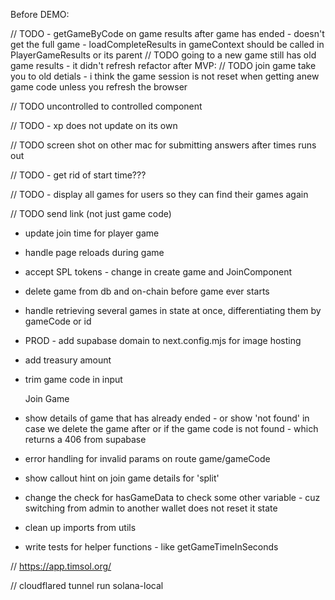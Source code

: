 Before DEMO:

// TODO - getGameByCode on game results after game has ended - doesn't get the full game - loadCompleteResults in gameContext should be called in PlayerGameResults or its parent
// TODO going to a new game still has old game results - it didn't refresh
refactor after MVP:
// TODO join game take you to old detials - i think the game session is not reset when getting anew game code unless you refresh the browser

// TODO uncontrolled to controlled component

// TODO - xp does not update on its own

// TODO screen shot on other mac for submitting answers after times runs out

// TODO - get rid of start time???

// TODO - display all games for users so they can find their games again

// TODO send link (not just game code)

- update join time for player game
- handle page reloads during game
- accept SPL tokens - change in create game and JoinComponent
- delete game from db and on-chain before game ever starts
- handle retrieving several games in state at once, differentiating them by gameCode or id

- PROD - add supabase domain to next.config.mjs for image hosting
- add treasury amount
- trim game code in input

  Join Game

- show details of game that has already ended - or show 'not found' in case we delete the game after or if the game code is not found - which returns a 406 from supabase
- error handling for invalid params on route game/gameCode
- show callout hint on join game details for 'split'
- change the check for hasGameData to check some other variable - cuz switching from admin to another wallet does not reset it state

- clean up imports from utils

- write tests for helper functions - like getGameTimeInSeconds

// https://app.timsol.org/

// cloudflared tunnel run solana-local
